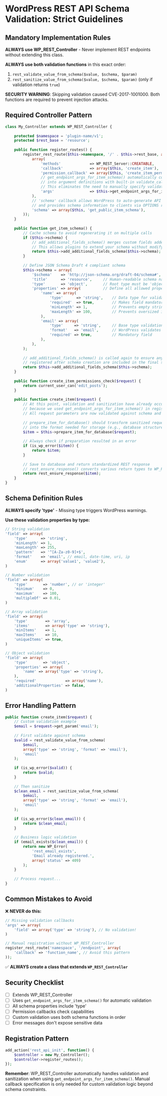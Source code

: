 # WordPress REST API Schema Validation: Strict Guidelines

## Mandatory Implementation Rules

**ALWAYS use WP_REST_Controller** - Never implement REST endpoints without extending this class.

**ALWAYS use both validation functions** in this exact order:
1. `rest_validate_value_from_schema($value, $schema, $param)`
2. `rest_sanitize_value_from_schema($value, $schema, $param)` (only if validation returns `true`)

**SECURITY WARNING**: Skipping validation caused CVE-2017-1001000. Both functions are required to prevent injection attacks.

## Required Controller Pattern

```php
class My_Controller extends WP_REST_Controller {
    
    protected $namespace = 'plugin-name/v1';
    protected $rest_base = 'resource';
    
    public function register_routes() {
        register_rest_route($this->namespace, '/' . $this->rest_base, array(
            array(
                'methods'             => WP_REST_Server::CREATABLE,
                'callback'            => array($this, 'create_item'),
                'permission_callback' => array($this, 'create_item_permissions_check'),
                // get_endpoint_args_for_item_schema() automatically converts your schema
                // into argument definitions with built-in validate_callback and sanitize_callback
                // This eliminates the need to manually specify validation/sanitization
                'args'                => $this->get_endpoint_args_for_item_schema(WP_REST_Server::CREATABLE),
            ),
            // 'schema' callback allows WordPress to auto-generate API documentation
            // and provides schema information to clients via OPTIONS requests
            'schema' => array($this, 'get_public_item_schema'),
        ));
    }
    
    public function get_item_schema() {
        // Cache schema to avoid regenerating it on multiple calls
        if ($this->schema) {
            // add_additional_fields_schema() merges custom fields added via register_rest_field()
            // This allows plugins to extend your schema without modifying core code
            return $this->add_additional_fields_schema($this->schema);
        }
        
        // Define JSON Schema Draft 4 compliant schema
        $this->schema = array(
            '$schema'    => 'http://json-schema.org/draft-04/schema#', // Schema version identifier
            'title'      => 'resource',     // Human-readable schema name
            'type'       => 'object',       // Root type must be 'object' for REST resources
            'properties' => array(          // Define all allowed properties
                'name' => array(
                    'type'      => 'string',    // Data type for validation
                    'required'  => true,        // Makes field mandatory for creation
                    'minLength' => 1,           // Prevents empty strings
                    'maxLength' => 100,         // Prevents oversized input
                ),
                'email' => array(
                    'type'     => 'string',     // Base type validation
                    'format'   => 'email',      // WordPress validates email format
                    'required' => true,         // Mandatory field
                ),
            ),
        );
        
        // add_additional_fields_schema() is called again to ensure any custom fields
        // registered after schema creation are included in the final schema
        return $this->add_additional_fields_schema($this->schema);
    }
    
    public function create_item_permissions_check($request) {
        return current_user_can('edit_posts');
    }
    
    public function create_item($request) {
        // At this point, validation and sanitization have already occurred automatically
        // because we used get_endpoint_args_for_item_schema() in register_routes()
        // All request parameters are now validated against schema and sanitized
        
        // prepare_item_for_database() should transform sanitized request data
        // into the format needed for storage (e.g., database structure)
        $item = $this->prepare_item_for_database($request);
        
        // Always check if preparation resulted in an error
        if (is_wp_error($item)) {
            return $item;
        }
        
        // Save to database and return standardized REST response
        // rest_ensure_response() converts various return types to WP_REST_Response
        return rest_ensure_response($item);
    }
}
```

## Schema Definition Rules

**ALWAYS specify 'type'** - Missing type triggers WordPress warnings.

**Use these validation properties by type:**

```php
// String validation
'field' => array(
    'type'      => 'string',
    'minLength' => 1,
    'maxLength' => 255,
    'pattern'   => '^[A-Za-z0-9]+$',
    'format'    => 'email', // email, date-time, uri, ip
    'enum'      => array('value1', 'value2'),
)

// Number validation
'field' => array(
    'type'       => 'number', // or 'integer'
    'minimum'    => 0,
    'maximum'    => 100,
    'multipleOf' => 0.01,
)

// Array validation
'field' => array(
    'type'        => 'array',
    'items'       => array('type' => 'string'),
    'minItems'    => 1,
    'maxItems'    => 10,
    'uniqueItems' => true,
)

// Object validation
'field' => array(
    'type'       => 'object',
    'properties' => array(
        'name' => array('type' => 'string'),
    ),
    'required'             => array('name'),
    'additionalProperties' => false,
)
```

## Error Handling Pattern

```php
public function create_item($request) {
    // Custom validation example
    $email = $request->get_param('email');
    
    // First validate against schema
    $valid = rest_validate_value_from_schema(
        $email, 
        array('type' => 'string', 'format' => 'email'), 
        'email'
    );
    
    if (is_wp_error($valid)) {
        return $valid;
    }
    
    // Then sanitize
    $clean_email = rest_sanitize_value_from_schema(
        $email, 
        array('type' => 'string', 'format' => 'email'), 
        'email'
    );
    
    if (is_wp_error($clean_email)) {
        return $clean_email;
    }
    
    // Business logic validation
    if (email_exists($clean_email)) {
        return new WP_Error(
            'rest_email_exists',
            'Email already registered.',
            array('status' => 409)
        );
    }
    
    // Process request...
}
```

## Common Mistakes to Avoid

❌ **NEVER do this:**
```php
// Missing validation callbacks
'args' => array(
    'field' => array('type' => 'string'), // No validation!
)

// Manual registration without WP_REST_Controller
register_rest_route('namespace', '/endpoint', array(
    'callback' => 'function_name', // Avoid this pattern
));
```

✅ **ALWAYS create a class that extends `WP_REST_Controller`**

## Security Checklist

- [ ] Extends WP_REST_Controller
- [ ] Uses `get_endpoint_args_for_item_schema()` for automatic validation
- [ ] All schema properties include 'type'
- [ ] Permission callbacks check capabilities
- [ ] Custom validation uses both schema functions in order
- [ ] Error messages don't expose sensitive data

## Registration Pattern

```php
add_action('rest_api_init', function() {
    $controller = new My_Controller();
    $controller->register_routes();
});
```

**Remember**: WP_REST_Controller automatically handles validation and sanitization when using `get_endpoint_args_for_item_schema()`. Manual callback specification is only needed for custom validation logic beyond schema constraints.
